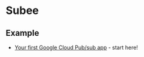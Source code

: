 # Subee

## Example
* [Your first Google Cloud Pub/sub app](_examples/your-first-cloudpubsub-app/) - start here!
